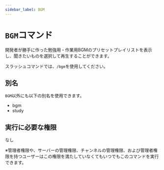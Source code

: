 ```yaml
---
sidebar_label: BGM
---
```

# `BGM`コマンド
開発者が勝手に作った勉強用・作業用BGMのプリセットプレイリストを表示し、聞きたいものを選択して再生することができます。

スラッシュコマンドでは、`/bgm`を使用してください。

## 別名
`BGM`以外にも以下の別名を使用できます。

- bgm
- study




## 実行に必要な権限
なし

※管理者権限や、サーバーの管理権限、チャンネルの管理権限、および管理者権限を持つユーザーはこの権限を満たしていなくてもいつでもこのコマンドを実行できます。
  
